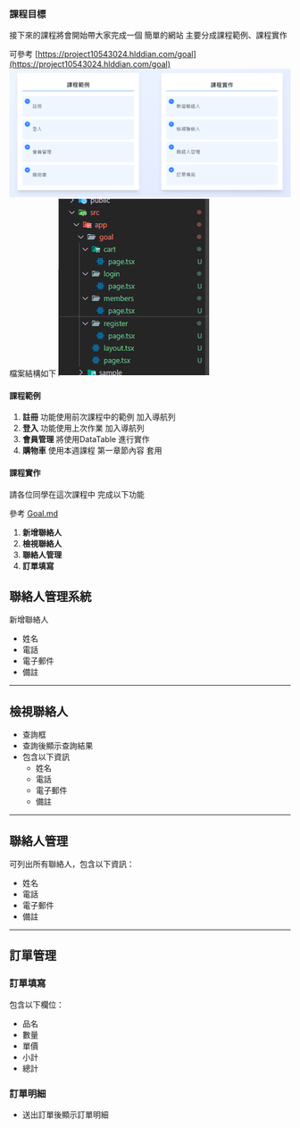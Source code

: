 ### **課程目標**

接下來的課程將會開始帶大家完成一個 簡單的網站
主要分成課程範例、課程實作

可參考 [https://project10543024.hlddian.com/goal](https://project10543024.hlddian.com/goal)
![1748182333005](course/week4/image/Content/1748182333005.png)
檔案結構如下
![1748177654758](course/week4/image/Content/1748177654758.png)


#### 課程範例

1. **註冊** 功能使用前次課程中的範例 加入導航列
2. **登入** 功能使用上次作業 加入導航列
3. **會員管理** 將使用DataTable 進行實作
4. **購物車** 使用本週課程 第一章節內容 套用

#### 課程實作

請各位同學在這次課程中 完成以下功能

參考 [Goal.md](../../Goal.md)

1. **新增聯絡人**
2. **檢視聯絡人**
3. **聯絡人管理**
4. **訂單填寫**

## 聯絡人管理系統

新增聯絡人

- 姓名
- 電話
- 電子郵件
- 備註

---

## 檢視聯絡人

- 查詢框
- 查詢後顯示查詢結果
- 包含以下資訊
  - 姓名
  - 電話
  - 電子郵件
  - 備註

---

## 聯絡人管理

可列出所有聯絡人，包含以下資訊：

- 姓名
- 電話
- 電子郵件
- 備註

---

## 訂單管理

### 訂單填寫

包含以下欄位：

- 品名
- 數量
- 單價
- 小計
- 總計

### 訂單明細

- 送出訂單後顯示訂單明細
